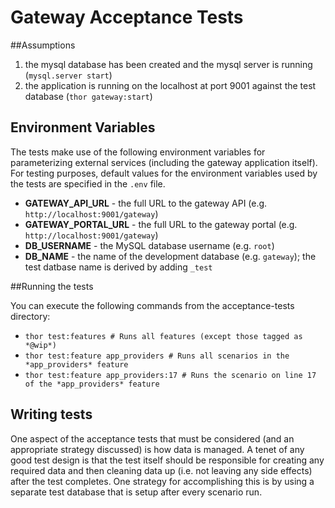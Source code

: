 # Gateway Acceptance Tests

##Assumptions

1. the mysql database has been created and the mysql server is running (`mysql.server start`)
2. the application is running on the localhost at port 9001 against the test database (`thor gateway:start`)

## Environment Variables

The tests make use of the following environment variables for parameterizing external services
(including the gateway application itself). For testing purposes, default values for the environment variables used by
the tests are specified in the `.env` file.

- **GATEWAY_API_URL** - the full URL to the gateway API (e.g. `http://localhost:9001/gateway`)
- **GATEWAY_PORTAL_URL** - the full URL to the gateway portal (e.g. `http://localhost:9001/gateway`)
- **DB_USERNAME** - the MySQL database username (e.g. `root`)
- **DB_NAME**     - the name of the development database (e.g. `gateway`); the test datbase name is derived by adding `_test`

##Running the tests

You can execute the following commands from the acceptance-tests directory:

- `thor test:features # Runs all features (except those tagged as *@wip*)`
- `thor test:feature app_providers # Runs all scenarios in the *app_providers* feature`
- `thor test:feature app_providers:17 # Runs the scenario on line 17 of the *app_providers* feature`

## Writing tests

One aspect of the acceptance tests that must be considered (and an appropriate strategy discussed) is how data is
managed. A tenet of any good test design is that the test itself should be responsible for creating any required data
and then cleaning data up (i.e. not leaving any side effects) after the test completes. One strategy for accomplishing
this is by using a separate test database that is setup after every scenario run.
